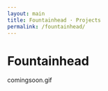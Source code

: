 ```yaml
---
layout: main
title: Fountainhead · Projects
permalink: /fountainhead/
---
```


<h1 class="page-title">Fountainhead</h1>

comingsoon.gif
